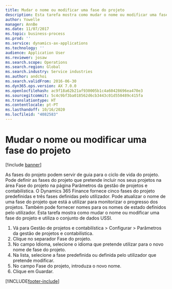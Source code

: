 ```yaml
---
title: Mudar o nome ou modificar uma fase do projeto
description: Esta tarefa mostra como mudar o nome ou modificar uma fase do projeto.
author: Yowelle
manager: AnnBe
ms.date: 11/07/2017
ms.topic: business-process
ms.prod: ''
ms.service: dynamics-ax-applications
ms.technology: ''
audience: Application User
ms.reviewer: josaw
ms.search.scope: Operations
ms.search.region: Global
ms.search.industry: Service industries
ms.author: andchoi
ms.search.validFrom: 2016-06-30
ms.dyn365.ops.version: AX 7.0.0
ms.openlocfilehash: ac9f18a62b21af930005b1c4a60428696ea470e3
ms.sourcegitcommit: 5c4c9bf3ba018562d6cb3443c01d550489c415fa
ms.translationtype: HT
ms.contentlocale: pt-PT
ms.lasthandoff: 10/16/2020
ms.locfileid: "4082583"
---
```

# <a name="rename-or-modify-a-project-stage"></a>Mudar o nome ou modificar uma fase do projeto

[!include [banner](../../includes/banner.md)]

As fases do projeto podem servir de guia para o ciclo de vida do projeto. Pode definir as fases do projeto que pretende incluir nos seus projetos na área Fase do projeto na página Parâmetros da gestão de projetos e contabilística. O Dynamics 365 Finance fornece cinco fases do projeto predefinidas e três fases definidas pelo utilizador. Pode atualizar o nome de uma fase do projeto que está a utilizar para monitorizar o progresso dos projetos. Também pode fornecer nomes para os nomes de estado definidos pelo utilizador. Esta tarefa mostra como mudar o nome ou modificar uma fase do projeto e utiliza o conjunto de dados USSI.

1. Vá para Gestão de projetos e contabilística > Configurar > Parâmetros da gestão de projetos e contabilística.
2. Clique no separador Fase do projeto.
3. No campo Idioma, selecione o idioma que pretende utilizar para o novo nome de fase do projeto.
4. Na lista, selecione a fase predefinida ou definida pelo utilizador que pretende modificar. 
5. No campo Fase do projeto, introduza o novo nome.
6. Clique em Guardar.


[!INCLUDE[footer-include](../../includes/footer-banner.md)]